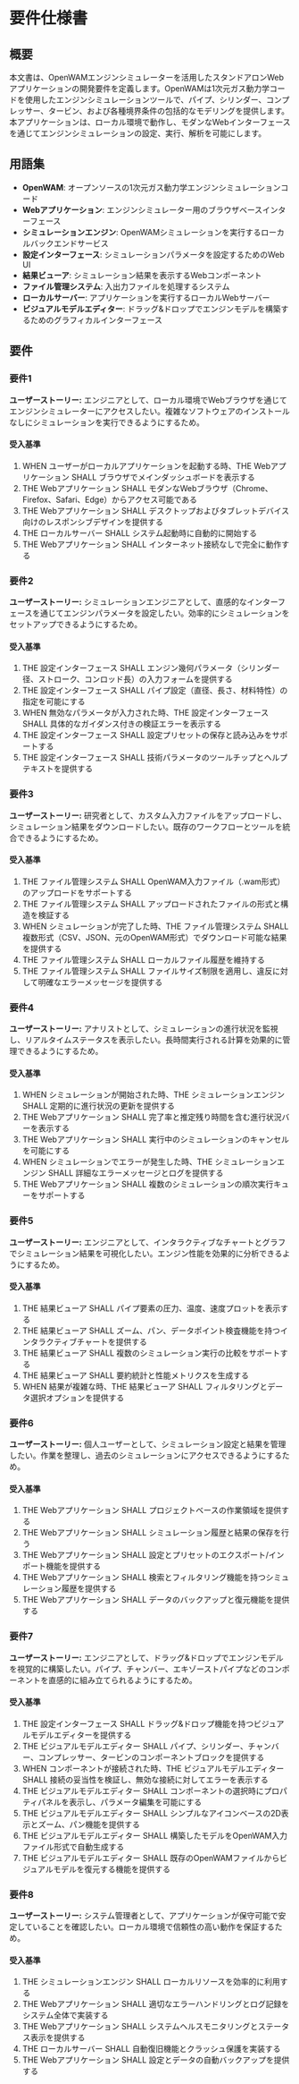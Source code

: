 # 要件仕様書

## 概要

本文書は、OpenWAMエンジンシミュレーターを活用したスタンドアロンWebアプリケーションの開発要件を定義します。OpenWAMは1次元ガス動力学コードを使用したエンジンシミュレーションツールで、パイプ、シリンダー、コンプレッサー、タービン、および各種境界条件の包括的なモデリングを提供します。本アプリケーションは、ローカル環境で動作し、モダンなWebインターフェースを通じてエンジンシミュレーションの設定、実行、解析を可能にします。

## 用語集

- **OpenWAM**: オープンソースの1次元ガス動力学エンジンシミュレーションコード
- **Webアプリケーション**: エンジンシミュレーター用のブラウザベースインターフェース
- **シミュレーションエンジン**: OpenWAMシミュレーションを実行するローカルバックエンドサービス
- **設定インターフェース**: シミュレーションパラメータを設定するためのWeb UI
- **結果ビューア**: シミュレーション結果を表示するWebコンポーネント
- **ファイル管理システム**: 入出力ファイルを処理するシステム
- **ローカルサーバー**: アプリケーションを実行するローカルWebサーバー
- **ビジュアルモデルエディター**: ドラッグ&ドロップでエンジンモデルを構築するためのグラフィカルインターフェース

## 要件

### 要件1

**ユーザーストーリー:** エンジニアとして、ローカル環境でWebブラウザを通じてエンジンシミュレーターにアクセスしたい。複雑なソフトウェアのインストールなしにシミュレーションを実行できるようにするため。

#### 受入基準

1. WHEN ユーザーがローカルアプリケーションを起動する時、THE Webアプリケーション SHALL ブラウザでメインダッシュボードを表示する
2. THE Webアプリケーション SHALL モダンなWebブラウザ（Chrome、Firefox、Safari、Edge）からアクセス可能である
3. THE Webアプリケーション SHALL デスクトップおよびタブレットデバイス向けのレスポンシブデザインを提供する
4. THE ローカルサーバー SHALL システム起動時に自動的に開始する
5. THE Webアプリケーション SHALL インターネット接続なしで完全に動作する

### 要件2

**ユーザーストーリー:** シミュレーションエンジニアとして、直感的なインターフェースを通じてエンジンパラメータを設定したい。効率的にシミュレーションをセットアップできるようにするため。

#### 受入基準

1. THE 設定インターフェース SHALL エンジン幾何パラメータ（シリンダー径、ストローク、コンロッド長）の入力フォームを提供する
2. THE 設定インターフェース SHALL パイプ設定（直径、長さ、材料特性）の指定を可能にする
3. WHEN 無効なパラメータが入力された時、THE 設定インターフェース SHALL 具体的なガイダンス付きの検証エラーを表示する
4. THE 設定インターフェース SHALL 設定プリセットの保存と読み込みをサポートする
5. THE 設定インターフェース SHALL 技術パラメータのツールチップとヘルプテキストを提供する

### 要件3

**ユーザーストーリー:** 研究者として、カスタム入力ファイルをアップロードし、シミュレーション結果をダウンロードしたい。既存のワークフローとツールを統合できるようにするため。

#### 受入基準

1. THE ファイル管理システム SHALL OpenWAM入力ファイル（.wam形式）のアップロードをサポートする
2. THE ファイル管理システム SHALL アップロードされたファイルの形式と構造を検証する
3. WHEN シミュレーションが完了した時、THE ファイル管理システム SHALL 複数形式（CSV、JSON、元のOpenWAM形式）でダウンロード可能な結果を提供する
4. THE ファイル管理システム SHALL ローカルファイル履歴を維持する
5. THE ファイル管理システム SHALL ファイルサイズ制限を適用し、違反に対して明確なエラーメッセージを提供する

### 要件4

**ユーザーストーリー:** アナリストとして、シミュレーションの進行状況を監視し、リアルタイムステータスを表示したい。長時間実行される計算を効果的に管理できるようにするため。

#### 受入基準

1. WHEN シミュレーションが開始された時、THE シミュレーションエンジン SHALL 定期的に進行状況の更新を提供する
2. THE Webアプリケーション SHALL 完了率と推定残り時間を含む進行状況バーを表示する
3. THE Webアプリケーション SHALL 実行中のシミュレーションのキャンセルを可能にする
4. WHEN シミュレーションでエラーが発生した時、THE シミュレーションエンジン SHALL 詳細なエラーメッセージとログを提供する
5. THE Webアプリケーション SHALL 複数のシミュレーションの順次実行キューをサポートする

### 要件5

**ユーザーストーリー:** エンジニアとして、インタラクティブなチャートとグラフでシミュレーション結果を可視化したい。エンジン性能を効果的に分析できるようにするため。

#### 受入基準

1. THE 結果ビューア SHALL パイプ要素の圧力、温度、速度プロットを表示する
2. THE 結果ビューア SHALL ズーム、パン、データポイント検査機能を持つインタラクティブチャートを提供する
3. THE 結果ビューア SHALL 複数のシミュレーション実行の比較をサポートする
4. THE 結果ビューア SHALL 要約統計と性能メトリクスを生成する
5. WHEN 結果が複雑な時、THE 結果ビューア SHALL フィルタリングとデータ選択オプションを提供する

### 要件6

**ユーザーストーリー:** 個人ユーザーとして、シミュレーション設定と結果を管理したい。作業を整理し、過去のシミュレーションにアクセスできるようにするため。

#### 受入基準

1. THE Webアプリケーション SHALL プロジェクトベースの作業領域を提供する
2. THE Webアプリケーション SHALL シミュレーション履歴と結果の保存を行う
3. THE Webアプリケーション SHALL 設定とプリセットのエクスポート/インポート機能を提供する
4. THE Webアプリケーション SHALL 検索とフィルタリング機能を持つシミュレーション履歴を提供する
5. THE Webアプリケーション SHALL データのバックアップと復元機能を提供する

### 要件7

**ユーザーストーリー:** エンジニアとして、ドラッグ&ドロップでエンジンモデルを視覚的に構築したい。パイプ、チャンバー、エキゾーストパイプなどのコンポーネントを直感的に組み立てられるようにするため。

#### 受入基準

1. THE 設定インターフェース SHALL ドラッグ&ドロップ機能を持つビジュアルモデルエディターを提供する
2. THE ビジュアルモデルエディター SHALL パイプ、シリンダー、チャンバー、コンプレッサー、タービンのコンポーネントブロックを提供する
3. WHEN コンポーネントが接続された時、THE ビジュアルモデルエディター SHALL 接続の妥当性を検証し、無効な接続に対してエラーを表示する
4. THE ビジュアルモデルエディター SHALL コンポーネントの選択時にプロパティパネルを表示し、パラメータ編集を可能にする
5. THE ビジュアルモデルエディター SHALL シンプルなアイコンベースの2D表示とズーム、パン機能を提供する
6. THE ビジュアルモデルエディター SHALL 構築したモデルをOpenWAM入力ファイル形式で自動生成する
7. THE ビジュアルモデルエディター SHALL 既存のOpenWAMファイルからビジュアルモデルを復元する機能を提供する

### 要件8

**ユーザーストーリー:** システム管理者として、アプリケーションが保守可能で安定していることを確認したい。ローカル環境で信頼性の高い動作を保証するため。

#### 受入基準

1. THE シミュレーションエンジン SHALL ローカルリソースを効率的に利用する
2. THE Webアプリケーション SHALL 適切なエラーハンドリングとログ記録をシステム全体で実装する
3. THE Webアプリケーション SHALL システムヘルスモニタリングとステータス表示を提供する
4. THE ローカルサーバー SHALL 自動復旧機能とクラッシュ保護を実装する
5. THE Webアプリケーション SHALL 設定とデータの自動バックアップを提供する
